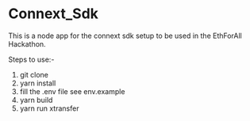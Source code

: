 # Connext_Sdk
This is a node app for the connext sdk setup to be used in the EthForAll Hackathon.

Steps to use:-
1. git clone
2. yarn install
3. fill the .env file see env.example
4. yarn build <fromchain> <tochain>
6. yarn run xtransfer <fromchain> <tochain>
